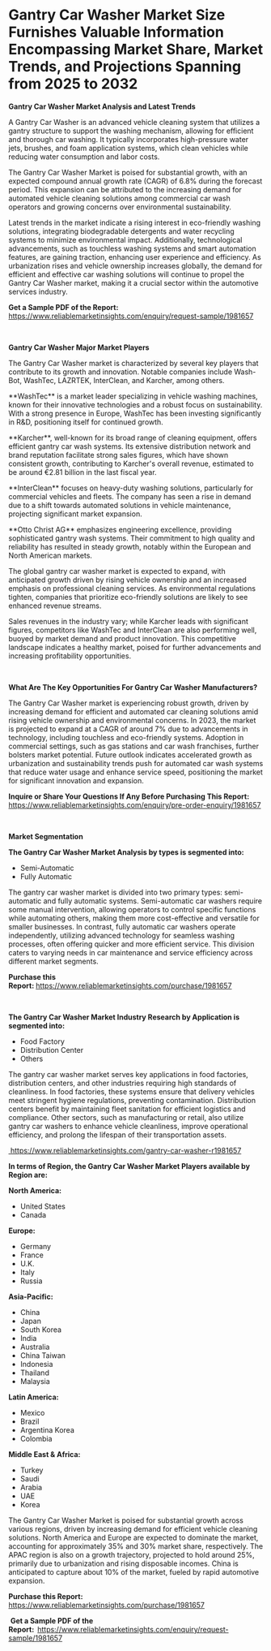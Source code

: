 <p><h1>Gantry Car Washer Market Size Furnishes Valuable Information Encompassing Market Share, Market Trends, and Projections Spanning from 2025 to 2032</h1></p><p><strong>Gantry Car Washer Market Analysis and Latest Trends</strong></p>
<p><p>A Gantry Car Washer is an advanced vehicle cleaning system that utilizes a gantry structure to support the washing mechanism, allowing for efficient and thorough car washing. It typically incorporates high-pressure water jets, brushes, and foam application systems, which clean vehicles while reducing water consumption and labor costs.</p><p>The Gantry Car Washer Market is poised for substantial growth, with an expected compound annual growth rate (CAGR) of 6.8% during the forecast period. This expansion can be attributed to the increasing demand for automated vehicle cleaning solutions among commercial car wash operators and growing concerns over environmental sustainability. </p><p>Latest trends in the market indicate a rising interest in eco-friendly washing solutions, integrating biodegradable detergents and water recycling systems to minimize environmental impact. Additionally, technological advancements, such as touchless washing systems and smart automation features, are gaining traction, enhancing user experience and efficiency. As urbanization rises and vehicle ownership increases globally, the demand for efficient and effective car washing solutions will continue to propel the Gantry Car Washer market, making it a crucial sector within the automotive services industry.</p></p>
<p><strong>Get a Sample PDF of the Report:&nbsp;</strong> <a href="https://www.reliablemarketinsights.com/enquiry/request-sample/1981657?utm_campaign=2179&utm_medium=2&utm_source=Github&utm_content=ia&utm_term=12042025&utm_id=gantry-car-washer">https://www.reliablemarketinsights.com/enquiry/request-sample/1981657</a></p>
<p>&nbsp;</p>
<p><strong>Gantry Car Washer Major Market Players</strong></p>
<p><p>The Gantry Car Washer market is characterized by several key players that contribute to its growth and innovation. Notable companies include Wash-Bot, WashTec, LAZRTEK, InterClean, and Karcher, among others. </p><p>**WashTec** is a market leader specializing in vehicle washing machines, known for their innovative technologies and a robust focus on sustainability. With a strong presence in Europe, WashTec has been investing significantly in R&D, positioning itself for continued growth.</p><p>**Karcher**, well-known for its broad range of cleaning equipment, offers efficient gantry car wash systems. Its extensive distribution network and brand reputation facilitate strong sales figures, which have shown consistent growth, contributing to Karcher's overall revenue, estimated to be around €2.81 billion in the last fiscal year.</p><p>**InterClean** focuses on heavy-duty washing solutions, particularly for commercial vehicles and fleets. The company has seen a rise in demand due to a shift towards automated solutions in vehicle maintenance, projecting significant market expansion.</p><p>**Otto Christ AG** emphasizes engineering excellence, providing sophisticated gantry wash systems. Their commitment to high quality and reliability has resulted in steady growth, notably within the European and North American markets.</p><p>The global gantry car washer market is expected to expand, with anticipated growth driven by rising vehicle ownership and an increased emphasis on professional cleaning services. As environmental regulations tighten, companies that prioritize eco-friendly solutions are likely to see enhanced revenue streams.</p><p>Sales revenues in the industry vary; while Karcher leads with significant figures, competitors like WashTec and InterClean are also performing well, buoyed by market demand and product innovation. This competitive landscape indicates a healthy market, poised for further advancements and increasing profitability opportunities.</p></p>
<p>&nbsp;</p>
<p><strong>What Are The Key Opportunities For Gantry Car Washer Manufacturers?</strong></p>
<p><p>The Gantry Car Washer market is experiencing robust growth, driven by increasing demand for efficient and automated car cleaning solutions amid rising vehicle ownership and environmental concerns. In 2023, the market is projected to expand at a CAGR of around 7% due to advancements in technology, including touchless and eco-friendly systems. Adoption in commercial settings, such as gas stations and car wash franchises, further bolsters market potential. Future outlook indicates accelerated growth as urbanization and sustainability trends push for automated car wash systems that reduce water usage and enhance service speed, positioning the market for significant innovation and expansion.</p></p>
<p><strong>Inquire or Share Your Questions If Any Before Purchasing This Report:</strong> <a href="https://www.reliablemarketinsights.com/enquiry/pre-order-enquiry/1981657?utm_campaign=2179&utm_medium=2&utm_source=Github&utm_content=ia&utm_term=12042025&utm_id=gantry-car-washer">https://www.reliablemarketinsights.com/enquiry/pre-order-enquiry/1981657</a></p>
<p>&nbsp;</p>
<p><strong>Market Segmentation</strong></p>
<p><strong>The Gantry Car Washer Market Analysis by types is segmented into:</strong></p>
<p><ul><li>Semi-Automatic</li><li>Fully Automatic</li></ul></p>
<p><p>The gantry car washer market is divided into two primary types: semi-automatic and fully automatic systems. Semi-automatic car washers require some manual intervention, allowing operators to control specific functions while automating others, making them more cost-effective and versatile for smaller businesses. In contrast, fully automatic car washers operate independently, utilizing advanced technology for seamless washing processes, often offering quicker and more efficient service. This division caters to varying needs in car maintenance and service efficiency across different market segments.</p></p>
<p><strong>Purchase this Report:&nbsp;</strong><a href="https://www.reliablemarketinsights.com/purchase/1981657?utm_campaign=2179&utm_medium=2&utm_source=Github&utm_content=ia&utm_term=12042025&utm_id=gantry-car-washer">https://www.reliablemarketinsights.com/purchase/1981657</a></p>
<p>&nbsp;</p>
<p><strong>The Gantry Car Washer Market Industry Research by Application is segmented into:</strong></p>
<p><ul><li>Food Factory</li><li>Distribution Center</li><li>Others</li></ul></p>
<p><p>The gantry car washer market serves key applications in food factories, distribution centers, and other industries requiring high standards of cleanliness. In food factories, these systems ensure that delivery vehicles meet stringent hygiene regulations, preventing contamination. Distribution centers benefit by maintaining fleet sanitation for efficient logistics and compliance. Other sectors, such as manufacturing or retail, also utilize gantry car washers to enhance vehicle cleanliness, improve operational efficiency, and prolong the lifespan of their transportation assets.</p></p>
<p><a href="https://www.reliablemarketinsights.com/gantry-car-washer-r1981657?utm_campaign=2179&utm_medium=2&utm_source=Github&utm_content=ia&utm_term=12042025&utm_id=gantry-car-washer">&nbsp;https://www.reliablemarketinsights.com/gantry-car-washer-r1981657</a></p>
<p><strong>In terms of Region, the Gantry Car Washer Market Players available by Region are:</strong></p>
<p>
    <p> <strong> North America: </strong>
        <ul>
            <li>United States</li>
            <li>Canada</li>
        </ul>
        </p> 
    <p> <strong> Europe: </strong>
        <ul>
            <li>Germany</li>
            <li>France</li>
            <li>U.K.</li>
            <li>Italy</li>
            <li>Russia</li>
        </ul>
        </p> 
    <p> <strong> Asia-Pacific: </strong>
        <ul>
            <li>China</li>
            <li>Japan</li>
            <li>South Korea</li>
            <li>India</li>
            <li>Australia</li>
            <li>China Taiwan</li>
            <li>Indonesia</li>
            <li>Thailand</li>
            <li>Malaysia</li>
        </ul>
        </p> 
    <p> <strong> Latin America: </strong>
        <ul>
            <li>Mexico</li>
            <li>Brazil</li>
            <li>Argentina Korea</li>
            <li>Colombia</li>
        </ul>
        </p> 
    <p> <strong> Middle East & Africa: </strong>
        <ul>
            <li>Turkey</li>
            <li>Saudi</li>
            <li>Arabia</li>
            <li>UAE</li>
            <li>Korea</li>
        </ul>
    </p>
    </p>
<p><p>The Gantry Car Washer Market is poised for substantial growth across various regions, driven by increasing demand for efficient vehicle cleaning solutions. North America and Europe are expected to dominate the market, accounting for approximately 35% and 30% market share, respectively. The APAC region is also on a growth trajectory, projected to hold around 25%, primarily due to urbanization and rising disposable incomes. China is anticipated to capture about 10% of the market, fueled by rapid automotive expansion.</p></p>
<p><strong>Purchase this Report: </strong><a href="https://www.reliablemarketinsights.com/purchase/1981657?utm_campaign=2179&utm_medium=2&utm_source=Github&utm_content=ia&utm_term=12042025&utm_id=gantry-car-washer">https://www.reliablemarketinsights.com/purchase/1981657</a></p>
<p>&nbsp;<strong>Get a Sample PDF of the Report:&nbsp;&nbsp;</strong><a href="https://www.reliablemarketinsights.com/enquiry/request-sample/1981657?utm_campaign=2179&utm_medium=2&utm_source=Github&utm_content=ia&utm_term=12042025&utm_id=gantry-car-washer">https://www.reliablemarketinsights.com/enquiry/request-sample/1981657</a></p>
<p><strong></strong></p>
<p><p></p><p></p><p></p></p>